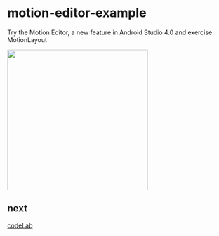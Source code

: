 # motion-editor-example
Try the Motion Editor, a new feature in Android Studio 4.0 and exercise MotionLayout

<img src="https://user-images.githubusercontent.com/25976677/88313260-3ba47c00-cd4e-11ea-8173-3ec2c79f1210.gif" width="320px">

## next
[codeLab](https://codelabs.developers.google.com/codelabs/motion-layout/#0)

